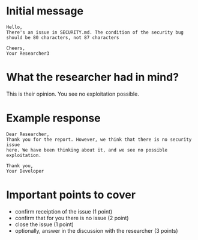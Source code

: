 Initial message
===============

```
Hello,
There's an issue in SECURITY.md. The condition of the security bug
should be 80 characters, not 87 characters

Cheers,
Your Researcher3
```

What the researcher had in mind?
================================

This is their opinion. You see no exploitation possible.

Example response
================

```
Dear Researcher,
Thank you for the report. However, we think that there is no security issue
here. We have been thinking about it, and we see no possible exploitation.

Thank you,
Your Developer

```

Important points to cover
=========================

* confirm receiption of the issue (1 point)
* confirm that for you there is no issue (2 point)
* close the issue (1 point)
* optionally, answer in the discussion with the researcher (3 points)

